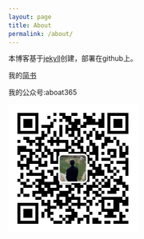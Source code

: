 ```yaml
---
layout: page
title: About
permalink: /about/
---
```

本博客基于[jekyll](https://jekyllrb.com/)创建，部署在github上。

我的[简书](https://www.jianshu.com/u/ba1e421f238b)

我的公众号:aboat365

![微信公众号](/v_images/20190329171955940_32498.jpg)

